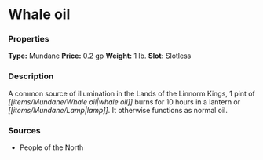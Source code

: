 ﻿---
Title: "Whale oil"
Type: "Mundane"
Price: "0.2 gp"
Weight: "1 lb."
Slot: "Slotless"
Description: |
  "A common source of illumination in the Lands of the Linnorm Kings, 1 pint of whale oil burns for 10 hours in a lantern or lamp. It otherwise functions as normal oil."
Sources: "['People of the North']"
---

# Whale oil

### Properties

**Type:** Mundane **Price:** 0.2 gp **Weight:** 1 lb. **Slot:** Slotless

### Description

A common source of illumination in the Lands of the Linnorm Kings, 1 pint of _[[items/Mundane/Whale oil|whale oil]]_ burns for 10 hours in a lantern or _[[items/Mundane/Lamp|lamp]]_. It otherwise functions as normal oil.

### Sources

* People of the North